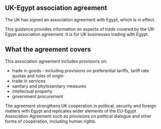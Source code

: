UK-Egypt association agreement
------------------------------

The UK has signed an association agreement with Egypt, which is in effect.

This guidance provides information on aspects of trade covered by the UK-Egypt association agreement. It is for UK businesses trading with Egypt.

What the agreement covers
-------------------------

This association agreement includes provisions on:

*   trade in goods - including provisions on preferential tariffs, tariff rate quotas and rules of origin
*   trade in services
*   sanitary and phytosanitary measures 
*   intellectual property
*   government procurement 

The agreement strengthens UK cooperation in political, security and foreign matters with Egypt and replicates wider elements of the EU-Egypt Association Agreement such as provisions on political dialogue and other forms of cooperation, including human rights.